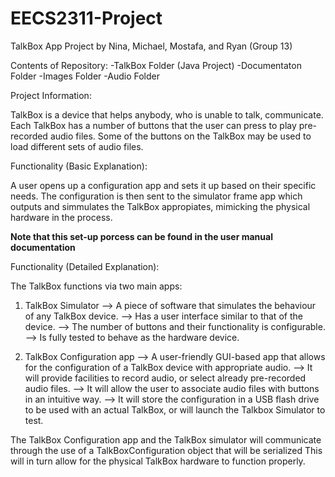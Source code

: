 # EECS2311-Project

TalkBox App Project by Nina, Michael, Mostafa, and Ryan (Group 13)

Contents of Repository:
-TalkBox Folder (Java Project)
-Documentaton Folder
-Images Folder
-Audio Folder

Project Information:

TalkBox is a device that helps anybody, who is unable to talk, communicate. 
Each TalkBox has a number of buttons that the user can press to play pre-recorded audio files. 
Some of the buttons on the TalkBox may be used to load different sets of audio files.

Functionality (Basic Explanation):

A user opens up a configuration app and sets it up based on their specific needs. The configuration is then sent to the
simulator frame app which outputs and simmulates the TalkBox appropiates, mimicking the physical hardware in the process.

**Note that this set-up porcess can be found in the user manual documentation**

Functionality (Detailed Explanation):

The TalkBox functions via two main apps:

1. TalkBox Simulator
--> A piece of software that simulates the behaviour of any TalkBox device.
--> Has a user interface similar to that of the device.
--> The number of buttons and their functionality is configurable.
--> Is fully tested to behave as the hardware device.

2. TalkBox Configuration app
--> A user-friendly GUI-based app that allows for the configuration of a TalkBox device with appropriate audio.
--> It will provide facilities to record audio, or select already pre-recorded audio files.
--> It will allow the user to associate audio files with buttons in an intuitive way.
--> It will store the configuration in a USB flash drive to be used with an actual TalkBox, or will launch the Talkbox Simulator to test.

The TalkBox Configuration app and the TalkBox simulator will communicate through the use of a TalkBoxConfiguration object that will be serialized
This will in turn allow for the physical TalkBox hardware to function properly.

